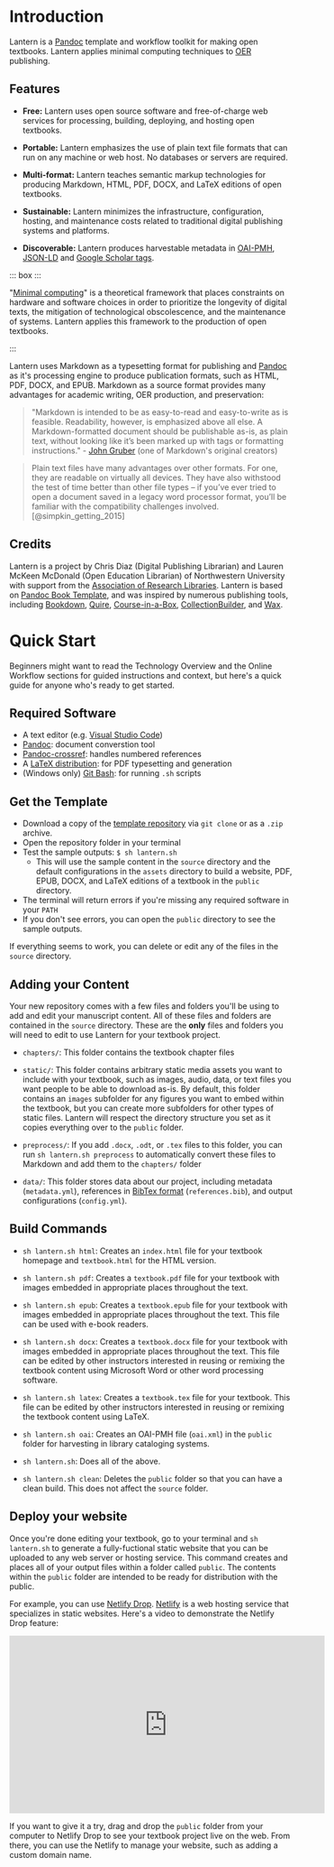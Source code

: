 # Introduction

Lantern is a [Pandoc](https://pandoc.org) template and workflow toolkit for making open textbooks. Lantern applies minimal computing techniques to [OER](https://en.wikipedia.org/wiki/Open_educational_resources) publishing. 

## Features

- **Free:** Lantern uses open source software and free-of-charge web services for processing, building, deploying, and hosting open textbooks. 

- **Portable:** Lantern emphasizes the use of plain text file formats that can run on any machine or web host. No databases or servers are required. 

- **Multi-format:** Lantern teaches semantic markup technologies for producing Markdown, HTML, PDF, DOCX, and LaTeX editions of open textbooks. 

- **Sustainable:** Lantern minimizes the infrastructure, configuration, hosting, and maintenance costs related to traditional digital publishing systems and platforms.

- **Discoverable:** Lantern produces harvestable metadata in [OAI-PMH](https://www.openarchives.org/pmh/), [JSON-LD](https://json-ld.org/) and [Google Scholar tags](https://scholar.google.com/intl/en/scholar/inclusion.html#indexing).

::: box :::

"[Minimal computing](https://go-dh.github.io/mincomp/about/)" is a theoretical framework that places constraints on hardware and software choices in order to prioritize the longevity of digital texts, the mitigation of technological obscolescence, and the maintenance of systems. Lantern applies this framework to the production of open textbooks.

:::

Lantern uses Markdown as a typesetting format for publishing and [Pandoc](https://pandoc.org/) as it's processing engine to produce publication formats, such as HTML, PDF, DOCX, and EPUB. Markdown as a source format provides many advantages for academic writing, OER production, and preservation: 

> "Markdown is intended to be as easy-to-read and easy-to-write as is feasible. Readability, however, is emphasized above all else. A Markdown-formatted document should be publishable as-is, as plain text, without looking like it’s been marked up with tags or formatting instructions." - [John Gruber](https://daringfireball.net/projects/markdown/syntax#philosophy) (one of Markdown's original creators)

> Plain text files have many advantages over other formats. For one, they are readable on virtually all devices. They have also withstood the test of time better than other file types – if you’ve ever tried to open a document saved in a legacy word processor format, you’ll be familiar with the compatibility challenges involved. [@simpkin_getting_2015]

## Credits

Lantern is a project by Chris Diaz (Digital Publishing Librarian) and Lauren McKeen McDonald (Open Education Librarian) of Northwestern University with support from the [Association of Research Libraries](https://www.arl.org/). Lantern is based on [Pandoc Book Template](https://github.com/wikiti/pandoc-book-template), and was inspired by numerous publishing tools, including [Bookdown](https://bookdown.org/), [Quire](https://quire.netlify.app/), [Course-in-a-Box](https://course-in-a-box.p2pu.org/), [CollectionBuilder](https://collectionbuilder.github.io/), and [Wax](https://minicomp.github.io/wax/).

# Quick Start

Beginners might want to read the Technology Overview and the Online Workflow sections for guided instructions and context, but here's a quick guide for anyone who's ready to get started.

## Required Software

- A text editor (e.g. [Visual Studio Code](https://code.visualstudio.com/))
- [Pandoc](https://pandoc.org/): document converstion tool
- [Pandoc-crossref](https://lierdakil.github.io/pandoc-crossref/): handles numbered references
- A [LaTeX distribution](https://www.latex-project.org/get/#tex-distributions): for PDF typesetting and generation
- (Windows only) [Git Bash](https://gitforwindows.org/): for running `.sh` scripts

## Get the Template

- Download a copy of the [template repository](https://github.com/nulib-oer/lantern) via `git clone` or as a `.zip` archive.
- Open the repository folder in your terminal
- Test the sample outputs: `$ sh lantern.sh`
    - This will use the sample content in the `source` directory and the default configurations in the `assets` directory to build a website, PDF, EPUB, DOCX, and LaTeX editions of a textbook in the `public` directory.
- The terminal will return errors if you're missing any required software in your `PATH`
- If you don't see errors, you can open the `public` directory to see the sample outputs.

If everything seems to work, you can delete or edit any of the files in the `source` directory. 

## Adding your Content

Your new repository comes with a few files and folders you'll be using to add and edit your manuscript content. All of these files and folders are contained in the `source` directory. These are the **only** files and folders you will need to edit to use Lantern for your textbook project.

- `chapters/`: This folder contains the textbook chapter files

- `static/`: This folder contains arbitrary static media assets you want to include with your textbook, such as images, audio, data, or text files you want people to be able to download as-is. By default, this folder contains an `images` subfolder for any figures you want to embed within the textbook, but you can create more subfolders for other types of static files. Lantern will respect the directory structure you set as it copies everything over to the `public` folder.

- `preprocess/`: If you add `.docx`, `.odt`, or `.tex` files to this folder, you can run `sh lantern.sh preprocess` to automatically convert these files to Markdown and add them to the `chapters/` folder

- `data/`: This folder stores data about our project, including metadata (`metadata.yml`), references in [BibTex format](http://www.bibtex.org/Format/) (`references.bib`), and output configurations (`config.yml`).

## Build Commands

- `sh lantern.sh html`: Creates an `index.html` file for your textbook homepage and `textbook.html` for the HTML version.

- `sh lantern.sh pdf`: Creates a `textbook.pdf` file for your textbook with images embedded in appropriate places throughout the text.

- `sh lantern.sh epub`: Creates a `textbook.epub` file for your textbook with images embedded in appropriate places throughout the text. This file can be used with e-book readers.

- `sh lantern.sh docx`: Creates a `textbook.docx` file for your textbook with images embedded in appropriate places throughout the text. This file can be edited by other instructors interested in reusing or remixing the textbook content using Microsoft Word or other word processing software.

- `sh lantern.sh latex`: Creates a `textbook.tex` file for your textbook. This file can be edited by other instructors interested in reusing or remixing the textbook content using LaTeX.

- `sh lantern.sh oai`: Creates an OAI-PMH file (`oai.xml`) in the `public` folder for harvesting in library cataloging systems.

- `sh lantern.sh`: Does all of the above.

- `sh lantern.sh clean`: Deletes the `public` folder so that you can have a clean build. This does not affect the `source` folder.

## Deploy your website

Once you're done editing your textbook, go to your terminal and `sh lantern.sh` to generate a fully-fuctional static website that you can be uploaded to any web server or hosting service. This command creates and places all of your output files within a folder called `public`. The contents within the `public` folder are intended to be ready for distribution with the public.

For example, you can use [Netlify Drop](https://app.netlify.com/drop). [Netlify](https://netlify.com) is a web hosting service that specializes in static websites. Here's a video to demonstrate the Netlify Drop feature: 

<iframe style="display:block;margin:auto" width="560" height="315" src="https://www.youtube-nocookie.com/embed/-LRlQ_jaLAU" title="YouTube video player" frameborder="0" allow="accelerometer; autoplay; clipboard-write; encrypted-media; gyroscope; picture-in-picture" allowfullscreen></iframe>

If you want to give it a try, drag and drop the `public` folder from your computer to Netlify Drop to see your textbook project live on the web. From there, you can use the Netlify to manage your website, such as adding a custom domain name. 